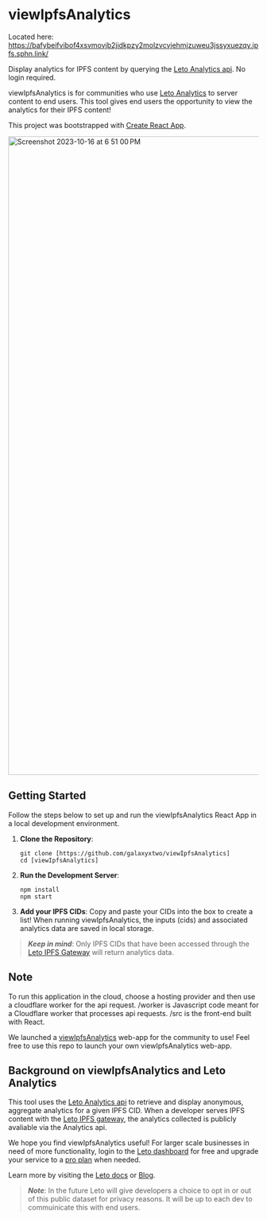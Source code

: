 # viewIpfsAnalytics

Located here: https://bafybeifvibof4xsvmovjb2jidkpzy2molzvcvjehmjzuweu3jssyxuezqy.ipfs.sphn.link/

Display analytics for IPFS content by querying the [Leto Analytics api](https://letodev.gitbook.io/getting-started/documentation/analytics-rest-api). No login required.

viewIpfsAnalytics is for communities who use [Leto Analytics](https://leto.gg/) to server content to end users. This tool gives end users the opportunity to view the analytics for their IPFS content!

This project was bootstrapped with [Create React App](https://github.com/facebook/create-react-app).

<img width="1284" alt="Screenshot 2023-10-16 at 6 51 00 PM" src="https://github.com/galaxyxtwo/viewIpfsAnalytics/assets/90220293/6ebe5efc-8410-4de9-9e24-ee056abf20ad">


## Getting Started
Follow the steps below to set up and run the viewIpfsAnalytics React App in a local development environment. 

1. **Clone the Repository**:
  
    ```
    git clone [https://github.com/galaxyxtwo/viewIpfsAnalytics]
    cd [viewIpfsAnalytics]
    ```
2. **Run the Development Server**:
     ```
    npm install
    npm start
    ```
3. **Add your IPFS CIDs**:
Copy and paste your CIDs into the box to create a list! When running viewIpfsAnalytics, the inputs (cids) and associated analytics data are saved in local storage.

> **_Keep in mind_**: Only IPFS CIDs that have been accessed through the [Leto IPFS Gateway](https://letodev.gitbook.io/getting-started/documentation/ipfs-gateway-api) will return analytics data.
   
## Note
To run this application in the cloud, choose a hosting provider and then use a cloudflare worker for the api request. /worker is Javascript code meant for a Cloudflare worker that processes api requests. /src is the front-end built with React.

We launched a [viewIpfsAnalytics](https://bafybeifvibof4xsvmovjb2jidkpzy2molzvcvjehmjzuweu3jssyxuezqy.ipfs.sphn.link/) web-app for the community to use! Feel free to use this repo to launch your own viewIpfsAnalytics web-app.

## Background on viewIpfsAnalytics and Leto Analytics

This tool uses the [Leto Analytics api](https://letodev.gitbook.io/getting-started/documentation/analytics-rest-api) to retrieve and display anonymous, aggregate analytics for a given IPFS CID. When a developer serves IPFS content with the [Leto IPFS gateway](https://letodev.gitbook.io/getting-started/documentation/ipfs-gateway-api), the analytics collected is publicly avaliable via the Analytics api.

We hope you find viewIpfsAnalytics useful! For larger scale businesses in need of more functionality, login to the [Leto dashboard](https://leto.gg/) for free and upgrade your service to a [pro plan](https://leto.gg/#about) when needed. 

Learn more by visiting the [Leto docs](https://letodev.gitbook.io/getting-started/) or [Blog](https://blog.leto.gg/).

> **_Note_**: In the future Leto will give developers a choice to opt in or out of this public dataset for privacy reasons. It will be up to each dev to commuinicate this with end users.
